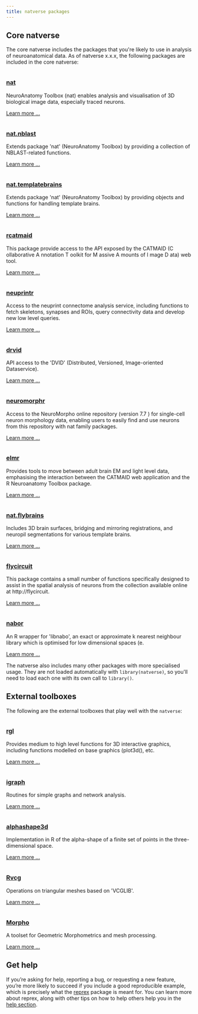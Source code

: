 ```yaml
---
title: natverse packages
---
```




## Core natverse

<div class="package-section">
<div class="package-section-info">
  <p>The core natverse includes the packages that you're likely to use in analysis of neuroanatomical data. As of natverse x.x.x, the following packages are included in the core natverse:</p>
</div>

<div class="packages">

<div class="package">
  
  <a href="https://natverse.github.io/nat/index.html/">
  <img class="package-image" src="/images/hex-nat_logo.png" alt=""></img></a>
    <div class="package-info">
<h3><a href="https://natverse.github.io/nat/index.html/">nat</a></h3>


<p> 

NeuroAnatomy Toolbox (nat) enables analysis and visualisation of 3D biological image data, especially traced neurons.

</p>
      
<a href="https://natverse.github.io/nat/index.html/" aria-hidden="true">
        Learn more ...</a></p>
</div>
</div>
  
<div class="package">

<a href="https://natverse.github.io/nat.nblast/index.html/">    
<img class="package-image" src="/images/hex-natnblast.png" alt=""></img></a>
    <div class="package-info">
<h3><a href="https://natverse.github.io/nat.nblast/index.html/">nat.nblast</a></h3>
<p> 

Extends package 'nat' (NeuroAnatomy Toolbox) by providing a collection of NBLAST-related functions.

</p>

<a href="https://natverse.github.io/nat.nblast/index.html/" aria-hidden="true">Learn more ...</a></p>
      
</div>
</div>

<div class="package">
 <a href="https://github.com/jefferislab/nat.templatebrains/">   
<img class="package-image" src="/images/hex-nattemplatebrains.png" alt=""></img></a>
    <div class="package-info">
<h3><a href="https://github.com/jefferislab/nat.templatebrains/">nat.templatebrains</a></h3>

<p> 

Extends package 'nat' (NeuroAnatomy Toolbox) by providing objects and functions for handling template brains.

</p>

 <a href="https://github.com/jefferislab/nat.templatebrains/" aria-hidden="true">Learn more ...</a></p>
      
</div>
</div>

<div class="package">
<a href="https://jefferis.github.io/rcatmaid/">
<img class="package-image" src="/images/hex-catmaid.png" alt=""></img></a>
    <div class="package-info">
<h3><a href="https://jefferis.github.io/rcatmaid/">rcatmaid</a></h3>

 <p> 

This package provide access to the API exposed by the CATMAID (C ollaborative A nnotation T oolkit for M assive A mounts of I mage D ata) web tool.

</p>
 <a href="https://jefferis.github.io/rcatmaid/" aria-hidden="true">Learn more ...</a></p>

</div>
</div>

<div class="package">
<a href="https://jefferislab.github.io/neuprintr/">
<img class="package-image" src="/images/hex-neurprintr.png" alt=""></img></a>
    <div class="package-info">
<h3><a href="https://jefferislab.github.io/neuprintr/">neuprintr</a></h3>

<p> 

Access to the neuprint connectome analysis service, including  functions to fetch skeletons, synapses and ROIs, query connectivity data and develop new low level queries.

</p>

<a href="https://jefferislab.github.io/neuprintr/" aria-hidden="true">Learn more ...</a></p>
    
</div>
</div>

<div class="package">
<a href="https://jefferis.github.io/drvid/">
<img class="package-image" src="/images/hex-drvid.png" alt=""></img></a>
    <div class="package-info">
<h3><a href="https://jefferis.github.io/drvid/">drvid</a></h3>

<p> 

API access to the 'DVID' (Distributed, Versioned, Image-oriented  Dataservice).

</p>

<a href="https://jefferis.github.io/drvid/" aria-hidden="true">Learn more ...</a></p>

</div>
</div>

<div class="package">
<a href="https://jefferislab.github.io/neuromorphr/">
<img class="package-image" src="/images/hex-neuromorphr.png" alt=""></img></a>
    <div class="package-info">
<h3><a href="https://jefferislab.github.io/neuromorphr/">neuromorphr</a></h3>

<p> 

Access to the NeuroMorpho online repository (version 7.7 ) for single-cell neuron morphology data, enabling users to easily find and use neurons from this repository with nat family packages.

</p>

<a href="https://jefferislab.github.io/neuromorphr/" aria-hidden="true">Learn more ...</a></p>

</div>
</div>

<div class="package">
<a href="https://jefferis.github.io/elmr/">
<img class="package-image" src="/images/hex-elmr.png" alt=""></img></a>
    <div class="package-info">
<h3><a href="https://jefferis.github.io/elmr/">elmr</a></h3>

<p> 

Provides tools to move between adult brain EM and light level data, emphasising the interaction between the CATMAID web application and the R Neuroanatomy Toolbox package.

</p>


<a href="https://jefferis.github.io/elmr/" aria-hidden="true">Learn more ...</a></p>

</div>
</div>

<div class="package">
<a href="https://jefferislab.github.io/nat.flybrains/">
<img class="package-image" src="/images/hex-natflybrains.png" alt=""></img></a>
    <div class="package-info">
<h3><a href="https://jefferislab.github.io/nat.flybrains/">nat.flybrains</a></h3>

<p> 

Includes 3D brain surfaces, bridging and mirroring registrations, and neuropil segmentations for various template brains.

</p>


<a href="https://jefferislab.github.io/nat.flybrains/" aria-hidden="true">Learn more ...</a></p>

</div>
</div>

<div class="package">
<a href="http://jefferis.github.io/flycircuit/">
<img class="package-image" src="/images/hex-flycircuit.png" alt=""></img></a>
    <div class="package-info">
<h3><a href="http://jefferis.github.io/flycircuit/">flycircuit</a></h3>

<p> 

This package contains a small number of functions specifically designed to assist in the spatial analysis of neurons from the collection available online at http://flycircuit.

</p>


<a href="http://jefferis.github.io/flycircuit/" aria-hidden="true">Learn more ...</a></p>

</div>
</div>

<div class="package">
<a href="https://github.com/jefferis/nabor/">
<img class="package-image" src="/images/hex-nabor.png" alt=""></img></a>
    <div class="package-info">
<h3><a href="https://github.com/jefferis/nabor/">nabor</a></h3>

<p> 

An R wrapper for 'libnabo', an exact or approximate k nearest neighbour library which is optimised for low dimensional spaces (e.

</p>


<a href="https://github.com/jefferis/nabor/" aria-hidden="true">Learn more ...</a></p>

</div>






</div>
</div>
</div>

The natverse also includes many other packages with more specialised usage. They are not loaded automatically with `library(natverse)`, so you'll need to load each one with its own call to `library()`.


## External toolboxes
The following are the external toolboxes that play well with the `natverse`:
<div class="package-section">
<div class="package-section-info">
 
</div>

<div class="packages">

<div class="package">
  
  <img class="package-image" src="" alt=""></img>
    <div class="package-info">
<h3><a href="https://cran.r-project.org/web/packages/rgl/index.html/">rgl</a></h3>


<p> 

Provides medium to high level functions for 3D interactive graphics, including functions modelled on base graphics (plot3d(), etc.

</p>
      
<a href="https://cran.r-project.org/web/packages/rgl/index.html/" aria-hidden="true">
        Learn more ...</a></p>
</div>
</div>


<div class="package">
  
  <img class="package-image" src="" alt=""></img>
    <div class="package-info">
<h3><a href="https://cran.r-project.org/web/packages/igraph/index.html/">igraph</a></h3>


<p> 

Routines for simple graphs and network analysis.

</p>
      
<a href="https://cran.r-project.org/web/packages/igraph/index.html/" aria-hidden="true">
        Learn more ...</a></p>
</div>
</div>


<div class="package">
  
  <img class="package-image" src="" alt=""></img>
    <div class="package-info">
<h3><a href="https://cran.r-project.org/web/packages/alphashape3d/index.html/">alphashape3d</a></h3>


<p> 

Implementation in R of the alpha-shape of a finite set of points in the three-dimensional space.

</p>
      
<a href="https://cran.r-project.org/web/packages/alphashape3d/index.html/" aria-hidden="true">
        Learn more ...</a></p>
</div>
</div>

<div class="package">
  
  <img class="package-image" src="" alt=""></img>
    <div class="package-info">
<h3><a href="https://cran.r-project.org/web/packages/Rvcg/index.html/">Rvcg</a></h3>


<p> 

Operations on triangular meshes based on 'VCGLIB'.

</p>
      
<a href="https://cran.r-project.org/web/packages/Rvcg/index.html/" aria-hidden="true">
        Learn more ...</a></p>
</div>
</div>

<div class="package">
  
  <img class="package-image" src="" alt=""></img>
    <div class="package-info">
<h3><a href="https://cran.r-project.org/web/packages/Morpho/index.html/">Morpho</a></h3>


<p> 

A toolset for Geometric Morphometrics and mesh processing.

</p>
      
<a href="https://cran.r-project.org/web/packages/Morpho/index.html/" aria-hidden="true">
        Learn more ...</a></p>
</div>
</div>



  
</div>
</div>

## Get help

If you’re asking for help, reporting a bug, or requesting a new feature, you’re more likely to succeed if you include a good reproducible example, which is precisely what the [reprex](https://natverse.github.io/help/#reprex) package is meant for. You can learn more about reprex, along with other tips on how to help others help you in the [help section](https://natverse.github.io/help/).
